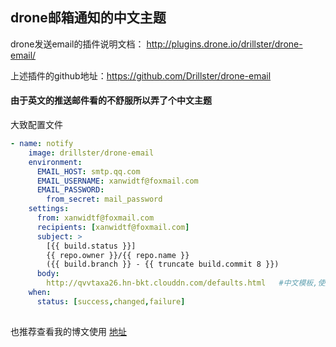 ## drone邮箱通知的中文主题

drone发送email的插件说明文档： http://plugins.drone.io/drillster/drone-email/

上述插件的github地址：https://github.com/Drillster/drone-email


#### 由于英文的推送邮件看的不舒服所以弄了个中文主题

大致配置文件
```yml
- name: notify
    image: drillster/drone-email
    environment:
      EMAIL_HOST: smtp.qq.com
      EMAIL_USERNAME: xanwidtf@foxmail.com
      EMAIL_PASSWORD:
        from_secret: mail_password
    settings: 
      from: xanwidtf@foxmail.com
      recipients: [xanwidtf@foxmail.com]
      subject: >
        [{{ build.status }}]
        {{ repo.owner }}/{{ repo.name }}
        ({{ build.branch }} - {{ truncate build.commit 8 }})
      body:
        http://qvvtaxa26.hn-bkt.clouddn.com/defaults.html   #中文模板,使用了七牛云托管，国内用户建议使用
    when: 
      status: [success,changed,failure]
 
```


也推荐查看我的博文使用 [地址](http://docs.liangzaiya.com/#/gogs+drone%E6%95%B4%E5%90%88)

